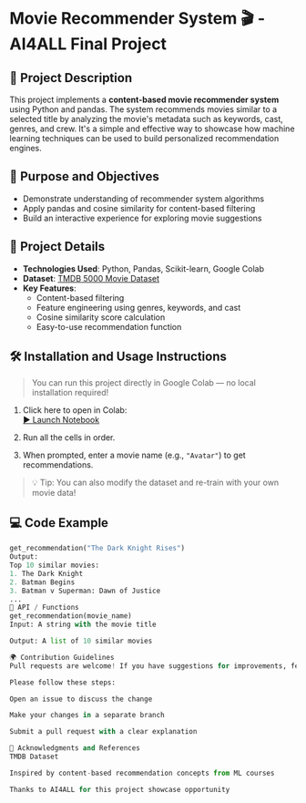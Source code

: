 # Movie Recommender System 🎬 - AI4ALL Final Project

## 📌 Project Description

This project implements a **content-based movie recommender system** using Python and pandas. The system recommends movies similar to a selected title by analyzing the movie's metadata such as keywords, cast, genres, and crew. It's a simple and effective way to showcase how machine learning techniques can be used to build personalized recommendation engines.

## 🚀 Purpose and Objectives

- Demonstrate understanding of recommender system algorithms
- Apply pandas and cosine similarity for content-based filtering
- Build an interactive experience for exploring movie suggestions

## 🧠 Project Details

- **Technologies Used**: Python, Pandas, Scikit-learn, Google Colab
- **Dataset**: [TMDB 5000 Movie Dataset](https://www.kaggle.com/datasets/tmdb/tmdb-movie-metadata)
- **Key Features**:
  - Content-based filtering
  - Feature engineering using genres, keywords, and cast
  - Cosine similarity score calculation
  - Easy-to-use recommendation function

## 🛠️ Installation and Usage Instructions

> You can run this project directly in Google Colab — no local installation required!

1. Click here to open in Colab:  
   [▶️ Launch Notebook](https://colab.research.google.com/drive/11RvBgsKIU1AAcUD7O9c4jBxrXL02O0Zv)

2. Run all the cells in order.

3. When prompted, enter a movie name (e.g., `"Avatar"`) to get recommendations.

> 💡 Tip: You can also modify the dataset and re-train with your own movie data!

## 💻 Code Example

```python
get_recommendation("The Dark Knight Rises")
Output:
Top 10 similar movies:
1. The Dark Knight
2. Batman Begins
3. Batman v Superman: Dawn of Justice
...
📑 API / Functions
get_recommendation(movie_name)
Input: A string with the movie title

Output: A list of 10 similar movies

🌍 Contribution Guidelines
Pull requests are welcome! If you have suggestions for improvements, feel free to fork this repo and submit a PR.

Please follow these steps:

Open an issue to discuss the change

Make your changes in a separate branch

Submit a pull request with a clear explanation

🙏 Acknowledgments and References
TMDB Dataset

Inspired by content-based recommendation concepts from ML courses

Thanks to AI4ALL for this project showcase opportunity
